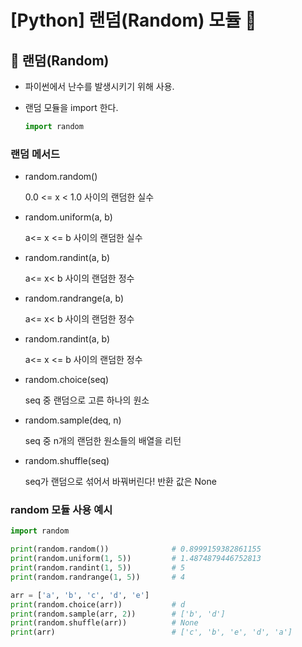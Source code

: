 # [Python] 랜덤(Random) 모듈 🎲

##  🎲 랜덤(Random)

- 파이썬에서 난수를 발생시키기 위해 사용.

- 랜덤 모듈을 import 한다.

  ```python
  import random
  ```



### 랜덤 메서드

- random.random()

  0.0 <= x < 1.0 사이의 랜덤한 실수

  

- random.uniform(a, b)

  a<= x <= b 사이의 랜덤한 실수

  

- random.randint(a, b)

  a<= x< b 사이의 랜덤한 정수

  

- random.randrange(a, b)

  a<= x< b 사이의 랜덤한 정수

  

- random.randint(a, b)

  a<= x <= b 사이의 랜덤한 정수

  

- random.choice(seq)

  seq 중 랜덤으로 고른 하나의 원소

  

- random.sample(deq, n)

  seq 중 n개의 랜덤한 원소들의 배열을 리턴

  

- random.shuffle(seq)

  seq가 랜덤으로 섞어서 바꿔버린다! 반환 값은 None

  

### random 모듈 사용 예시

```python
import random

print(random.random())              # 0.8999159382861155
print(random.uniform(1, 5))         # 1.4874879446752813
print(random.randint(1, 5))         # 5
print(random.randrange(1, 5))       # 4

arr = ['a', 'b', 'c', 'd', 'e']
print(random.choice(arr))           # d
print(random.sample(arr, 2))        # ['b', 'd']
print(random.shuffle(arr))          # None
print(arr)                          # ['c', 'b', 'e', 'd', 'a']
```

